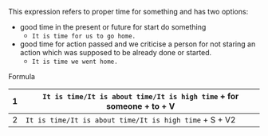 This expression refers to proper time for something and has two options:
- good time in the present or future for start do something
	- `It is time for us to go home.`
- good time for action passed and we criticise a person for not staring an action which was supposed to be already done or started.
	- `It is time we went home.`


Formula

| 1   | `It is time/It is about time/It is high time` + for someone + to + V |
| --- | -------------------------------------------------------------------- |
| 2   | `It is time/It is about time/It is high time` + S + V2               |



